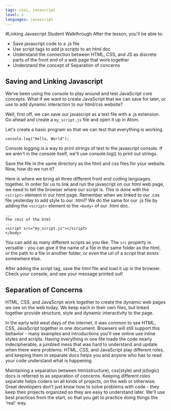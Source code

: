 ```yaml
---
tags: cssi, javascript
level: 1
languages: javascript
---
```

#Linking Javascript Student Walkthrough
After the lesson, you'll be able to:
+ Save javascript code to a .js file
+ Use script tags to add js scripts to an html doc
+ Understand the connection between HTML, CSS, and JS as discrete parts of the front end of a web page that work together
+ Understand the concept of Separation of concerns

## Saving and Linking Javascript
We’ve been using the console to play around and test JavaScript core concepts. What if we want to create JavaScript that we can save for later, or use to add dynamic interaction to our html/css website?

Well, first off, we can save our javascript as a text file with a .js extension. Go ahead and create a `my_script.js` file and open it up in Atom.

Let's create a basic program so that we can test that everything is working.

```
console.log("Hello, World");
```
Console logging is a way to print strings of text to the javascript console. If we aren't in the console itself, we'll use console.log() to print out strings.

Save the file in the same directory as the html and css files for your website. Now, how do we run it?

Here is where we bring all three different front end coding languages together. In order for us to link and run the javascript on our html web page, we need to tell the browser where our script is. This is done with the `<script>` element in our html page. Remember when we linked to our .css file yesterday to add style to our .html? We do the same for our .js file by adding the `<script>` element to the `<body>` of our .html doc.
```
...
The rest of the html
...
<script src="my_script.js"></script>
</body>
```
You can add as many different scripts as you like. The `src` property is versatile - you can give it the name of a file in the same folder as the html, or the path to a file in another folder, or even the url of a script that exists somewhere else.

After adding the script tag, save the html file and load it up in the browser. Check your console, and see your message printed out!

## Separation of Concerns
HTML, CSS, and JavaScript work together to create the dynamic web pages we see on the web today. We keep each in their own files, but linked together provide structure, style and dynamic interactivity to the page.

In the early wild west days of the internet, it was common to see HTML, CSS, JavaScript together in one document. Browsers will still support this behavior - many examples and introductions you'll see online use inline styles and scripts. Having everything in one file made the code nearly indecipherable, a jumbled mess that was hard to understand and update when there were problems. HTML, CSS, and JavaScript play different roles, and keeping them in separate docs helps you and anyone who has to read your code understand what is happening.

Maintaining a separation between html(structure), css(style) and js(logic) docs is referred to as separation of concerns. Keeping different roles separate helps coders on all kinds of projects, on the web or otherwise. Great developers don't just know how to solve problems with code - they keep their projects organized so they are easy to understand later. We'll use best practices from the start, so that you get to practice doing things the 'real' way.
